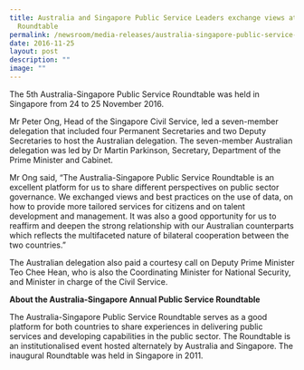 ```yaml
---
title: Australia and Singapore Public Service Leaders exchange views at annual
  Roundtable
permalink: /newsroom/media-releases/australia-singapore-public-service-leaders-exchange-views-roundtable-2016/
date: 2016-11-25
layout: post
description: ""
image: ""
---
```

The 5th Australia-Singapore Public Service Roundtable was held in Singapore from 24 to 25 November 2016.   
  
Mr Peter Ong, Head of the Singapore Civil Service, led a seven-member delegation that included four Permanent Secretaries and two Deputy Secretaries to host the Australian delegation. The seven-member Australian delegation was led by Dr Martin Parkinson, Secretary, Department of the Prime Minister and Cabinet.  
  
Mr Ong said, “The Australia-Singapore Public Service Roundtable is an excellent platform for us to share different perspectives on public sector governance. We exchanged views and best practices on the use of data, on how to provide more tailored services for citizens and on talent development and management. It was also a good opportunity for us to reaffirm and deepen the strong relationship with our Australian counterparts which reflects the multifaceted nature of bilateral cooperation between the two countries.”  
  
The Australian delegation also paid a courtesy call on Deputy Prime Minister Teo Chee Hean, who is also the Coordinating Minister for National Security, and Minister in charge of the Civil Service.  
  
**About the Australia-Singapore Annual Public Service Roundtable**  
  
The Australia-Singapore Public Service Roundtable serves as a good platform for both countries to share experiences in delivering public services and developing capabilities in the public sector. The Roundtable is an institutionalised event hosted alternately by Australia and Singapore. The inaugural Roundtable was held in Singapore in 2011.
